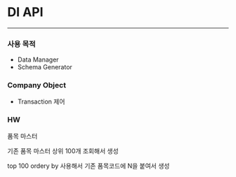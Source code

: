 # DI API

---



### 사용 목적

- Data Manager
- Schema Generator



### Company Object

- Transaction 제어



### HW

품목 마스터 



기존 품목 마스터 상위 100개 조회해서 생성

top 100 ordery by 사용해서 기존 품목코드에 N을 붙여서 생성



